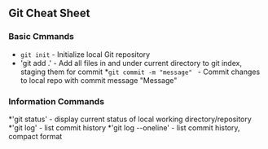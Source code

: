 ## Git Cheat Sheet

### Basic Cmmands
* `git init` - Initialize local Git repository
* 'git add .' - Add all files in and under current directory to git index, staging them for commit
*`git commit -m "message" ` - Commit changes to local repo with commit message "Message"

### Information Commands
*'git status' - display current status of local working directory/repository
*'git log' - list commit history
*'git log --oneline' - list commit history, compact format
